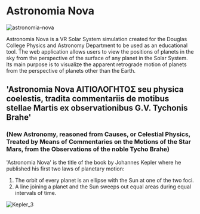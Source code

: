 # Astronomia Nova

![astronomia-nova](https://github.com/nagillimnayr/astronomia-nova/assets/118490362/b6aa38ae-68b0-474d-83ca-ae59dbbf04de)

Astronomia Nova is a VR Solar System simulation created for the Douglas College Physics and Astronomy Department to be used as an educational tool. The web application allows users to view the positions of planets in the sky from the perspective of the surface of any planet in the Solar System. Its main purpose is to visualize the apparent retrograde motion of planets from the perspective of planets other than the Earth.

## 'Astronomia Nova ΑΙΤΙΟΛΟΓΗΤΟΣ seu physica coelestis, tradita commentariis de motibus stellae Martis ex observationibus G.V. Tychonis Brahe'
### (New Astronomy, reasoned from Causes, or Celestial Physics, Treated by Means of Commentaries on the Motions of the Star Mars, from the Observations of the noble Tycho Brahe)

'Astronomia Nova' is the title of the book by Johannes Kepler where he published his first two laws of planetary motion:
1. The orbit of every planet is an ellipse with the Sun at one of the two foci.
2. A line joining a planet and the Sun sweeps out equal areas during equal intervals of time.

![Kepler_3](https://github.com/nagillimnayr/astronomia-nova/assets/118490362/5f8ea883-70e5-4641-8685-bd3da6a36082)
